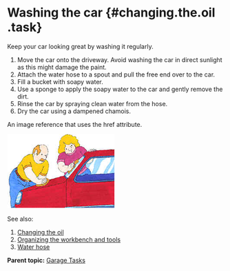 # Washing the car {#changing.the.oil .task}

Keep your car looking great by washing it regularly.

1.  Move the car onto the driveway. Avoid washing the car in direct sunlight as this might damage the paint.
2.  Attach the water hose to a spout and pull the free end over to the car.
3.  Fill a bucket with soapy water.
4.  Use a sponge to apply the soapy water to the car and gently remove the dirt.
5.  Rinse the car by spraying clean water from the hose.
6.  Dry the car using a dampened chamois.

An image reference that uses the href attribute.

![washing the car](../image/carwash.jpg)

See also:

1.  [Changing the oil](changingtheoil.md)
2.  [Organizing the workbench and tools](../concepts/tools.md)
3.  [Water hose](../concepts/waterhose.md)

**Parent topic:** [Garage Tasks](../tasks/garagetasksoverview.md)

